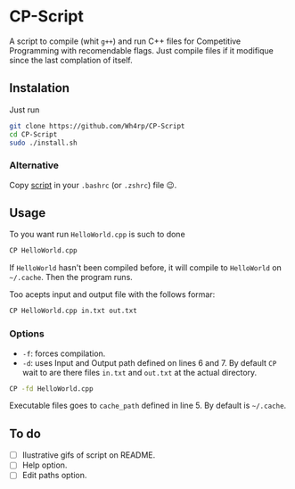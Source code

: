 # CP-Script
A script to compile (whit `g++`) and run C++ files for Competitive Programming with recomendable flags. Just compile files if it modifique since the last complation of itself. 

## Instalation
Just run
```bash
git clone https://github.com/Wh4rp/CP-Script
cd CP-Script
sudo ./install.sh
```

### Alternative
Copy [script](CP.sh) in your `.bashrc` (or `.zshrc`) file 😉.

## Usage
To you want run `HelloWorld.cpp` is such to done 
```bash
CP HelloWorld.cpp
``` 
If `HelloWorld` hasn't been compiled before, it will compile to `HelloWorld` on `~/.cache`. Then the program runs. 

Too acepts input and output file with the follows formar:
```bash
CP HelloWorld.cpp in.txt out.txt
```

### Options
- `-f`: forces compilation.
- `-d`: uses Input and Output path defined on lines 6 and 7. By default `CP` wait to are there files `in.txt` and `out.txt` at the actual directory.

```bash
CP -fd HelloWorld.cpp
```
Executable files goes to `cache_path` defined in line 5. By default is `~/.cache`.

## To do
- [ ] Ilustrative gifs of script on README.
- [ ] Help option.
- [ ] Edit paths option.
